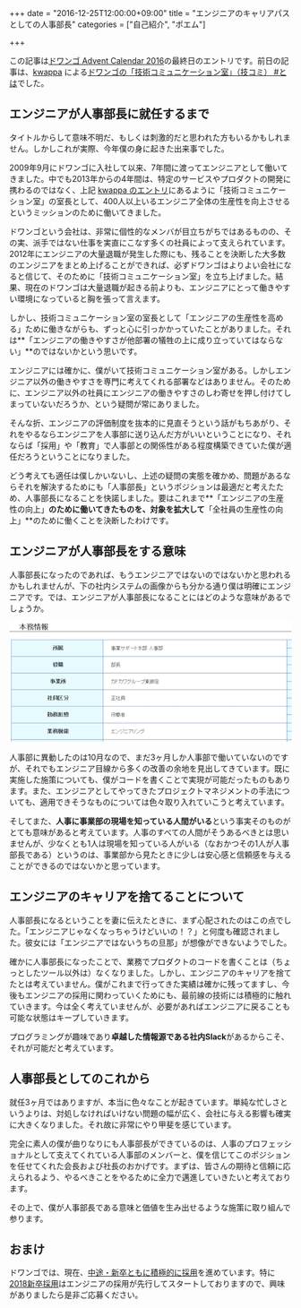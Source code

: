 +++
date = "2016-12-25T12:00:00+09:00"
title = "エンジニアのキャリアパスとしての人事部長"
categories = ["自己紹介", "ポエム"]

+++

この記事は[ドワンゴ Advent Calendar 2016](http://qiita.com/advent-calendar/2016/dwango)の最終日のエントリです。前日の記事は、[kwappa](https://twitter.com/kwappa) による[ドワンゴの「技術コミュニケーション室」（技コミ） #とは](http://ch.nicovideo.jp/dwango-engineer/blomaga/ar1161598)でした。<!--more-->

## エンジニアが人事部長に就任するまで

タイトルからして意味不明だ、もしくは刺激的だと思われた方もいるかもしれません。しかしこれが実際、今年僕の身に起きた出来事でした。

2009年9月にドワンゴに入社して以来、7年間に渡ってエンジニアとして働いてきました。中でも2013年からの4年間は、特定のサービスやプロダクトの開発に携わるのではなく、上記 [kwappa のエントリ](http://ch.nicovideo.jp/dwango-engineer/blomaga/ar1161598)にあるように「技術コミュニケーション室」の室長として、400人以上いるエンジニア全体の生産性を向上させるというミッションのために働いてきました。

ドワンゴという会社は、非常に個性的なメンバが目立ちがちではあるものの、その実、派手ではない仕事を実直にこなす多くの社員によって支えられています。2012年にエンジニアの大量退職が発生した際にも、残ることを決断した大多数のエンジニアをまとめ上げることができれば、必ずドワンゴはよりよい会社になると信じて、そのために「技術コミュニケーション室」を立ち上げました。結果、現在のドワンゴは大量退職が起きる前よりも、エンジニアにとって働きやすい環境になっていると胸を張って言えます。

しかし、技術コミュニケーション室の室長として「エンジニアの生産性を高める」ために働きながらも、ずっと心に引っかかっていたことがありました。それは**「エンジニアの働きやすさが他部署の犠牲の上に成り立っていてはならない」**のではないかという思いです。

エンジニアには確かに、僕がいて技術コミュニケーション室がある。しかしエンジニア以外の働きやすさを専門に考えてくれる部署などはありません。そのために、エンジニア以外の社員にエンジニアの働きやすさのしわ寄せを押し付けてしまっていないだろうか、という疑問が常にありました。

そんな折、エンジニアの評価制度を抜本的に見直そうという話がもちあがり、それをやるならエンジニアを人事部に送り込んだ方がいいということになり、それならば「採用」や「教育」で人事部との関係性がある程度構築できていた僕が適任だろうということになりました。

どう考えても適任は僕しかいないし、上述の疑問の実態を確かめ、問題があるならそれを解決するためにも「人事部長」というポジションは最適だと考えたため、人事部長になることを快諾しました。要はこれまで**「エンジニアの生産性の向上」**のために働いてきたものを、対象を拡大して**「全社員の生産性の向上」**のために働くことを決断したわけです。

## エンジニアが人事部長をする意味

人事部長になったのであれば、もうエンジニアではないのではないかと思われるかもしれませんが、下の社内システムの画像からも分かる通り僕は明確にエンジニアです。では、エンジニアが人事部長になることにはどのような意味があるでしょうか。

![社内システム](/imgs/e-pay.png "社内システム")

人事部に異動したのは10月なので、まだ3ヶ月しか人事部で働いていないのですが、それでもエンジニア目線から多くの改善の余地を見出してきています。既に実施した施策についても、僕がコードを書くことで実現が可能だったものもあります。また、エンジニアとしてやってきたプロジェクトマネジメントの手法についても、適用できそうなものについては色々取り入れていこうと考えています。

そしてまた、**人事に事業部の現場を知っている人間がいる**という事実そのものがとても意味があると考えています。人事のすべての人間がそうあるべきとは思いませんが、少なくとも1人は現場を知っている人がいる（なおかつその1人が人事部長である）というのは、事業部から見たときに少しは安心感と信頼感を与えることができるのではないかと思っています。

## エンジニアのキャリアを捨てることについて

人事部長になるということを妻に伝えたときに、まず心配されたのはこの点でした。「エンジニアじゃなくなっちゃうけどいいの！？」と何度も確認されました。彼女には「エンジニアではないうちの旦那」が想像ができないようでした。

確かに人事部長になったことで、業務でプロダクトのコードを書くことは（ちょっとしたツール以外は）なくなりました。しかし、エンジニアのキャリアを捨てたとは考えていません。僕がこれまで行ってきた実績は確かに残ってますし、今後もエンジニアの採用に関わっていくためにも、最前線の技術には積極的に触れていきます。今は全く考えていませんが、必要があればエンジニアに戻ることも可能な状態はキープしていきます。

プログラミングが趣味であり**卓越した情報源である社内Slack**があるからこそ、それが可能だと考えています。

## 人事部長としてのこれから

就任3ヶ月ではありますが、本当に色々なことが起きています。単純な忙しさというよりは、対処しなければいけない問題の幅が広く、会社に与える影響も確実に大きくなりました。それ故に非常にやり甲斐を感じています。

完全に素人の僕が曲りなりにも人事部長ができているのは、人事のプロフェッショナルとして支えてくれている人事部のメンバーと、僕を信じてこのポジションを任せてくれた会長および社長のおかげです。まずは、皆さんの期待と信頼に応えられるよう、やるべきことをやるために全力で邁進していきたいと考えております。

その上で、僕が人事部長である意味と価値を生み出せるような施策に取り組んで参ります。

## おまけ

ドワンゴでは、現在、[中途・新卒ともに積極的に採用](http://dwango.co.jp/recruit/)を進めています。特に[2018新卒採用](http://dwango.co.jp/saiyo/)はエンジニアの採用が先行してスタートしておりますので、興味がありましたら是非ご応募ください。
